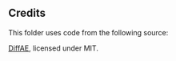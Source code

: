 ## Credits

This folder uses code from the following source:

[DiffAE](https://github.com/phizaz/diffae), licensed under MIT.
